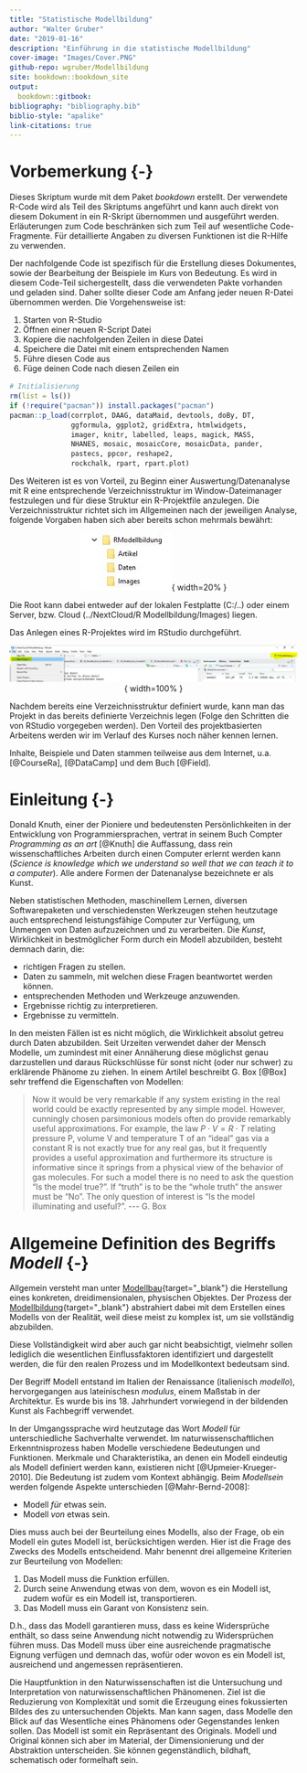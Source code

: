 ```yaml
---
title: "Statistische Modellbildung"
author: "Walter Gruber"
date: "2019-01-16"
description: "Einführung in die statistische Modellbildung"
cover-image: "Images/Cover.PNG"
github-repo: wgruber/Modellbildung
site: bookdown::bookdown_site
output:
  bookdown::gitbook:
bibliography: "bibliography.bib"
biblio-style: "apalike"
link-citations: true
---
```


# Vorbemerkung {-}

Dieses Skriptum wurde mit dem Paket *bookdown* erstellt. Der verwendete R-Code wird als Teil des Skriptums angeführt und kann auch direkt von diesem Dokument in ein R-Skript übernommen und ausgeführt werden. Erläuterungen zum Code beschränken sich zum Teil auf wesentliche Code-Fragmente. Für detaillierte Angaben zu diversen Funktionen ist die R-Hilfe zu verwenden.


Der nachfolgende Code ist spezifisch für die Erstellung dieses Dokumentes, sowie der Bearbeitung der Beispiele im Kurs von Bedeutung. Es wird in diesem Code-Teil sichergestellt, dass die verwendeten Pakte vorhanden und geladen sind. Daher sollte dieser Code am Anfang jeder neuen R-Datei übernommen werden. Die Vorgehensweise ist:

1. Starten von R-Studio
2. Öffnen einer neuen R-Script Datei
3. Kopiere die nachfolgenden Zeilen in diese Datei
4. Speichere die Datei mit einem entsprechenden Namen
5. Führe diesen Code aus
6. Füge deinen Code nach diesen Zeilen ein


```r
# Initialisierung
rm(list = ls())
if (!require("pacman")) install.packages("pacman")
pacman::p_load(corrplot, DAAG, dataMaid, devtools, doBy, DT, 
               ggformula, ggplot2, gridExtra, htmlwidgets, 
               imager, knitr, labelled, leaps, magick, MASS, 
               NHANES, mosaic, mosaicCore, mosaicData, pander,
               pastecs, ppcor, reshape2, 
               rockchalk, rpart, rpart.plot)
```

Des Weiteren ist es von Vorteil, zu Beginn einer Auswertung/Datenanalyse mit R eine entsprechende Verzeichnisstruktur im Window-Dateimanager festzulegen und für diese Struktur ein R-Projektfile anzulegen. Die Verzeichnisstruktur richtet sich im Allgemeinen nach der jeweiligen Analyse, folgende Vorgaben haben sich aber bereits schon mehrmals bewährt:

<center>

![Dateistruktur für R-Projekt](Images/Verzeichnisstruktur.JPG){ width=20% }

</center>

Die Root kann dabei entweder auf der lokalen Festplatte (C:/..) oder einem Server, bzw. Cloud (../NextCloud/R Modellbildung/Images) liegen.

Das Anlegen eines R-Projektes wird im RStudio durchgeführt.

<center>

![R-Projekt definieren](Images/Projektdefinieren.JPG){ width=100% }

</center>

Nachdem bereits eine Verzeichnisstruktur definiert wurde, kann man das Projekt in das bereits definierte Verzeichnis legen (Folge den Schritten die von RStudio vorgegeben werden). Den Vorteil des projektbasierten Arbeitens werden wir im Verlauf des Kurses noch näher kennen lernen.

Inhalte, Beispiele und Daten stammen teilweise aus dem Internet, u.a. [@CourseRa], [@DataCamp] und dem Buch [@Field].

# Einleitung {-}

Donald Knuth, einer der Pioniere und bedeutensten Persönlichkeiten in der Entwicklung von Programmiersprachen, vertrat in seinem Buch Compter *Programming as an art* [@Knuth] die Auffassung, dass rein wissenschaftliches Arbeiten durch einen Computer erlernt werden kann (*Science is knowledge which we understand so well that we can teach it to a computer*). Alle andere Formen der Datenanalyse bezeichnete er als Kunst.

Neben statistischen Methoden, maschinellem Lernen, diversen Softwarepaketen und verschiedensten Werkzeugen stehen heutzutage auch entsprechend leistungsfähige Computer zur Verfügung, um Unmengen von Daten aufzuzeichnen und zu verarbeiten. Die *Kunst*, Wirklichkeit in bestmöglicher Form durch ein Modell abzubilden, besteht demnach darin, die:

* richtigen Fragen zu stellen.
* Daten zu sammeln, mit welchen diese Fragen beantwortet werden können.
* entsprechenden Methoden und Werkzeuge anzuwenden.
* Ergebnisse richtig zu interpretieren.
* Ergebnisse zu vermitteln.

In den meisten Fällen ist es nicht möglich, die Wirklichkeit absolut getreu durch Daten abzubilden. Seit Urzeiten verwendet daher der Mensch Modelle, um zumindest mit einer Annäherung diese möglichst genau darzustellen und daraus Rückschlüsse für sonst nicht (oder nur schwer) zu erklärende Phänome zu ziehen. In einem Artilel beschreibt G. Box [@Box] sehr treffend die Eigenschaften von Modellen:

>Now it would be very remarkable if any system existing in the real world could be exactly represented by any simple model. However, cunningly chosen parsimonious models often do provide remarkably useful approximations. For example, the law $P \cdot V = R \cdot T$ relating pressure P, volume V and temperature T of an “ideal” gas via a constant R is not exactly true for any real gas, but it frequently provides a useful approximation and furthermore its structure is informative since it springs from a physical view of the behavior of gas molecules. For such a model there is no need to ask the question “Is the model true?”. If “truth” is to be the “whole truth” the answer must be “No”. The only question of interest is “Is the model illuminating and useful?”.
> --- G. Box

# Allgemeine Definition des Begriffs *Modell* {-}

Allgemein versteht man unter [Modellbau](https://de.wikipedia.org/wiki/Modellbau){target="_blank"} die Herstellung eines konkreten, dreidimensionalen, physischen Objektes. Der Prozess der [Modellbildung](https://de.wikipedia.org/wiki/Modell#Modellbildung){target="_blank"} abstrahiert dabei mit dem Erstellen eines Modells von der Realität, weil diese meist zu komplex ist, um sie vollständig abzubilden. 

Diese Vollständigkeit wird aber auch gar nicht beabsichtigt, vielmehr sollen lediglich die wesentlichen Einflussfaktoren identifiziert und dargestellt werden, die für den realen Prozess und im Modellkontext bedeutsam sind.

Der Begriff Modell entstand im Italien der Renaissance (italienisch *modello*), hervorgegangen aus lateinischesn *modulus*, einem Maßstab in der Architektur. Es wurde bis ins 18. Jahrhundert vorwiegend in der bildenden Kunst als Fachbegriff verwendet.

In der Umgangssprache wird heutzutage das Wort *Modell* für unterschiedliche Sachverhalte verwendet. Im naturwissenschaftlichen Erkenntnisprozess haben Modelle verschiedene Bedeutungen und Funktionen. Merkmale und Charakteristika, an denen ein Modell eindeutig als Modell definiert werden kann, existieren nicht [@Upmeier-Krueger-2010]. Die Bedeutung ist zudem vom Kontext abhängig. Beim *Modellsein* werden folgende Aspekte unterschieden [@Mahr-Bernd-2008]:

* Modell *für* etwas sein.
* Modell *von* etwas sein.

Dies muss auch bei der Beurteilung eines Modells, also der Frage, ob ein Modell ein gutes Modell ist, berücksichtigen werden. Hier ist die Frage des Zwecks des Modells entscheidend. Mahr benennt drei allgemeine Kriterien zur Beurteilung von Modellen: 

1. Das Modell muss die Funktion erfüllen.
2. Durch seine Anwendung etwas von dem, wovon es ein Modell ist, zudem wofür es ein Modell ist, transportieren.
3. Das Modell muss ein Garant von Konsistenz sein. 

D.h., dass das Modell garantieren muss, dass es keine Widersprüche enthält, so dass seine Anwendung nicht notwendig zu Widersprüchen führen muss. Das Modell muss über eine ausreichende pragmatische Eignung verfügen und demnach das, wofür oder wovon es ein Modell ist, ausreichend und angemessen repräsentieren.

Die Hauptfunktion in den Naturwissenschaften ist die Untersuchung und Interpretation von naturwissenschaftlichen Phänomenen. Ziel ist die Reduzierung von Komplexität und somit die Erzeugung eines fokussierten Bildes des zu untersuchenden Objekts. Man kann sagen, dass Modelle den Blick auf das Wesentliche eines Phänomens oder Gegenstandes lenken sollen. Das Modell ist somit ein Repräsentant des Originals. Modell und Original können sich aber im Material, der Dimensionierung und der Abstraktion unterscheiden. Sie können gegenständlich, bildhaft, schematisch oder formelhaft sein.


